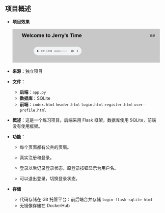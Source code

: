 ## 项目概述

- **项目效果**

	![image-20241222175836420](assets/image-20241222175836420.png)

- **来源**：独立项目

- **文件**：

	- **后端**：`app.py`
	- **数据库**：SQLite
	- **前端**：`index.html` `header.html` `login.html` `register.html` `user-profile.html`

- **概述**：这是一个练习项目，后端采用 Flask 框架，数据库使用 SQLite，前端没有使用框架。

- **功能**：

	- 每个页面都有公共的页眉。

	- 真实注册和登录。

	- 登录以后记录登录状态，原登录按钮显示为用户名。

	- 可以退出登录，切换登录状态。

- **存储**

	- 代码存储在 Git 托管平台：前后端合并存储 `login-flask-sqlite-html`
	- 无镜像存储在 DockerHub